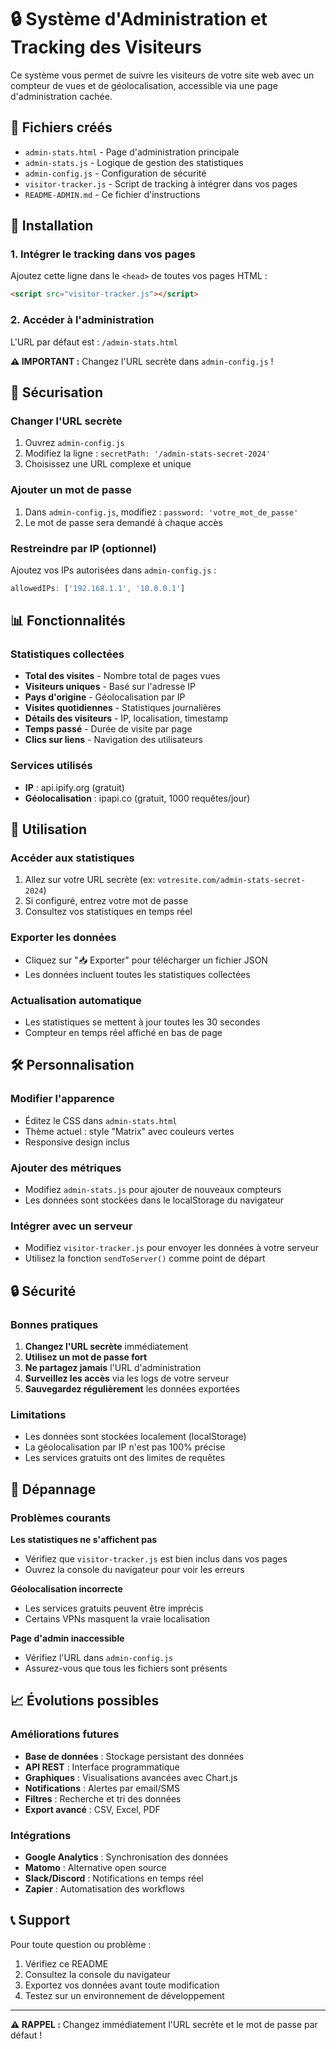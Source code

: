 # 🔒 Système d'Administration et Tracking des Visiteurs

Ce système vous permet de suivre les visiteurs de votre site web avec un compteur de vues et de géolocalisation, accessible via une page d'administration cachée.

## 📁 Fichiers créés

- `admin-stats.html` - Page d'administration principale
- `admin-stats.js` - Logique de gestion des statistiques
- `admin-config.js` - Configuration de sécurité
- `visitor-tracker.js` - Script de tracking à intégrer dans vos pages
- `README-ADMIN.md` - Ce fichier d'instructions

## 🚀 Installation

### 1. Intégrer le tracking dans vos pages

Ajoutez cette ligne dans le `<head>` de toutes vos pages HTML :

```html
<script src="visitor-tracker.js"></script>
```

### 2. Accéder à l'administration

L'URL par défaut est : `/admin-stats.html`

**⚠️ IMPORTANT :** Changez l'URL secrète dans `admin-config.js` !

## 🔐 Sécurisation

### Changer l'URL secrète

1. Ouvrez `admin-config.js`
2. Modifiez la ligne : `secretPath: '/admin-stats-secret-2024'`
3. Choisissez une URL complexe et unique

### Ajouter un mot de passe

1. Dans `admin-config.js`, modifiez : `password: 'votre_mot_de_passe'`
2. Le mot de passe sera demandé à chaque accès

### Restreindre par IP (optionnel)

Ajoutez vos IPs autorisées dans `admin-config.js` :
```javascript
allowedIPs: ['192.168.1.1', '10.0.0.1']
```

## 📊 Fonctionnalités

### Statistiques collectées

- **Total des visites** - Nombre total de pages vues
- **Visiteurs uniques** - Basé sur l'adresse IP
- **Pays d'origine** - Géolocalisation par IP
- **Visites quotidiennes** - Statistiques journalières
- **Détails des visiteurs** - IP, localisation, timestamp
- **Temps passé** - Durée de visite par page
- **Clics sur liens** - Navigation des utilisateurs

### Services utilisés

- **IP** : api.ipify.org (gratuit)
- **Géolocalisation** : ipapi.co (gratuit, 1000 requêtes/jour)

## 🎯 Utilisation

### Accéder aux statistiques

1. Allez sur votre URL secrète (ex: `votresite.com/admin-stats-secret-2024`)
2. Si configuré, entrez votre mot de passe
3. Consultez vos statistiques en temps réel

### Exporter les données

- Cliquez sur "📥 Exporter" pour télécharger un fichier JSON
- Les données incluent toutes les statistiques collectées

### Actualisation automatique

- Les statistiques se mettent à jour toutes les 30 secondes
- Compteur en temps réel affiché en bas de page

## 🛠️ Personnalisation

### Modifier l'apparence

- Éditez le CSS dans `admin-stats.html`
- Thème actuel : style "Matrix" avec couleurs vertes
- Responsive design inclus

### Ajouter des métriques

- Modifiez `admin-stats.js` pour ajouter de nouveaux compteurs
- Les données sont stockées dans le localStorage du navigateur

### Intégrer avec un serveur

- Modifiez `visitor-tracker.js` pour envoyer les données à votre serveur
- Utilisez la fonction `sendToServer()` comme point de départ

## 🔒 Sécurité

### Bonnes pratiques

1. **Changez l'URL secrète** immédiatement
2. **Utilisez un mot de passe fort**
3. **Ne partagez jamais** l'URL d'administration
4. **Surveillez les accès** via les logs de votre serveur
5. **Sauvegardez régulièrement** les données exportées

### Limitations

- Les données sont stockées localement (localStorage)
- La géolocalisation par IP n'est pas 100% précise
- Les services gratuits ont des limites de requêtes

## 🚨 Dépannage

### Problèmes courants

**Les statistiques ne s'affichent pas**
- Vérifiez que `visitor-tracker.js` est bien inclus dans vos pages
- Ouvrez la console du navigateur pour voir les erreurs

**Géolocalisation incorrecte**
- Les services gratuits peuvent être imprécis
- Certains VPNs masquent la vraie localisation

**Page d'admin inaccessible**
- Vérifiez l'URL dans `admin-config.js`
- Assurez-vous que tous les fichiers sont présents

## 📈 Évolutions possibles

### Améliorations futures

- **Base de données** : Stockage persistant des données
- **API REST** : Interface programmatique
- **Graphiques** : Visualisations avancées avec Chart.js
- **Notifications** : Alertes par email/SMS
- **Filtres** : Recherche et tri des données
- **Export avancé** : CSV, Excel, PDF

### Intégrations

- **Google Analytics** : Synchronisation des données
- **Matomo** : Alternative open source
- **Slack/Discord** : Notifications en temps réel
- **Zapier** : Automatisation des workflows

## 📞 Support

Pour toute question ou problème :
1. Vérifiez ce README
2. Consultez la console du navigateur
3. Exportez vos données avant toute modification
4. Testez sur un environnement de développement

---

**⚠️ RAPPEL :** Changez immédiatement l'URL secrète et le mot de passe par défaut !
